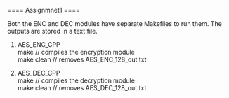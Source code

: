 ==== Assignmnet1 ====

Both the ENC and DEC modules have separate Makefiles to run them. The outputs are stored in a text file.  

1. AES_ENC_CPP  
   make // compiles the encryption module  
   make clean // removes AES_ENC_128_out.txt

2. AES_DEC_CPP  
   make // compiles the decryption module  
   make clean // removes AES_DEC_128_out.txt
